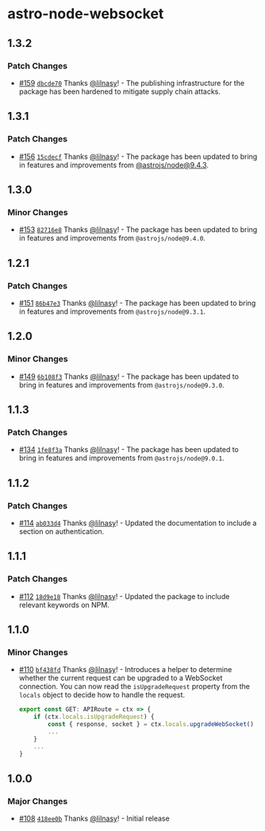 # astro-node-websocket

## 1.3.2

### Patch Changes

- [#159](https://github.com/lilnasy/gratelets/pull/159) [`dbcde70`](https://github.com/lilnasy/gratelets/commit/dbcde705ea717baf1aeb7cb34f86ccc7fc8504a8) Thanks [@lilnasy](https://github.com/lilnasy)! - The publishing infrastructure for the package has been hardened to mitigate supply chain attacks.

## 1.3.1

### Patch Changes

- [#156](https://github.com/lilnasy/gratelets/pull/156) [`15cdecf`](https://github.com/lilnasy/gratelets/commit/15cdecfb326a3a914d43778c8596bc4c28eb7bd9) Thanks [@lilnasy](https://github.com/lilnasy)! - The package has been updated to bring in features and improvements from [@astrojs/node@9.4.3](https://github.com/withastro/astro/blob/@astrojs/node@9.4.3/packages/integrations/node/CHANGELOG.md).

## 1.3.0

### Minor Changes

- [#153](https://github.com/lilnasy/gratelets/pull/153) [`82716e8`](https://github.com/lilnasy/gratelets/commit/82716e82537f76e7fc2e5f58597a9748dce02ba2) Thanks [@lilnasy](https://github.com/lilnasy)! - The package has been updated to bring in features and improvements from `@astrojs/node@9.4.0`.

## 1.2.1

### Patch Changes

- [#151](https://github.com/lilnasy/gratelets/pull/151) [`86b47e3`](https://github.com/lilnasy/gratelets/commit/86b47e347f7985c67e2908c1f9a1264b5d56fd1b) Thanks [@lilnasy](https://github.com/lilnasy)! - The package has been updated to bring in features and improvements from `@astrojs/node@9.3.1`.

## 1.2.0

### Minor Changes

- [#149](https://github.com/lilnasy/gratelets/pull/149) [`6b108f3`](https://github.com/lilnasy/gratelets/commit/6b108f36bf7207ccc53035efc0ec9f1e6c044b3a) Thanks [@lilnasy](https://github.com/lilnasy)! - The package has been updated to bring in features and improvements from `@astrojs/node@9.3.0`.

## 1.1.3

### Patch Changes

- [#134](https://github.com/lilnasy/gratelets/pull/134) [`1fe8f3a`](https://github.com/lilnasy/gratelets/commit/1fe8f3a6cfb1f6f50ba7305cbd84130dd63d76c1) Thanks [@lilnasy](https://github.com/lilnasy)! - The package has been updated to bring in features and improvements from `@astrojs/node@9.0.1`.

## 1.1.2

### Patch Changes

- [#114](https://github.com/lilnasy/gratelets/pull/114) [`ab033d4`](https://github.com/lilnasy/gratelets/commit/ab033d4b4e75d5dbd291ff5157d09a2cf3bfe45f) Thanks [@lilnasy](https://github.com/lilnasy)! - Updated the documentation to include a section on authentication.

## 1.1.1

### Patch Changes

- [#112](https://github.com/lilnasy/gratelets/pull/112) [`18d9e18`](https://github.com/lilnasy/gratelets/commit/18d9e18e13ae5766909b13904db4b94d37cc0083) Thanks [@lilnasy](https://github.com/lilnasy)! - Updated the package to include relevant keywords on NPM.

## 1.1.0

### Minor Changes

- [#110](https://github.com/lilnasy/gratelets/pull/110) [`bf438fd`](https://github.com/lilnasy/gratelets/commit/bf438fd1fedae6c6be3b146dc8bc0480475605ae) Thanks [@lilnasy](https://github.com/lilnasy)! - Introduces a helper to determine whether the current request can be upgraded to a WebSocket connection. You can now read the `isUpgradeRequest` property from the `locals` object to decide how to handle the request.

  ```ts
  export const GET: APIRoute = ctx => {
      if (ctx.locals.isUpgradeRequest) {
          const { response, socket } = ctx.locals.upgradeWebSocket()
          ...
      }
      ...
  }
  ```

## 1.0.0

### Major Changes

- [#108](https://github.com/lilnasy/gratelets/pull/108) [`418ee0b`](https://github.com/lilnasy/gratelets/commit/418ee0baeeee0be4e721fb908cd998bdbaee8cac) Thanks [@lilnasy](https://github.com/lilnasy)! - Initial release
